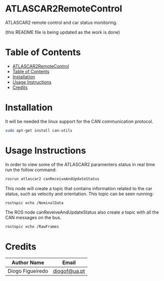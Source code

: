 # ATLASCAR2RemoteControl
ATLASCAR2 remote control and car status monitoring. 

(this README file is being updated as the work is done)

# Table of Contents

- [ATLASCAR2RemoteControl](#ATLASCAR2RemoteControl)
- [Table of Contents](#table-of-contents)
- [Installation](#installation)
- [Usage Instructions](#usage-instructions)
- [Credits](#credits)

# Installation
It will be needed the linux support for the CAN communication protocol.

```bash
sudo apt-get install can-utils
```

# Usage Instructions
In order to view some of the ATLASCAR2 paramenters status in real time run the follow command:

```bash
rosrun atlascar2 canReceiveAndUpdateStatus
```
This node will create a topic that contains information related to the car status, such as velocity and orientation. This topic can be seen running:

```bash
rostopic echo /NominalData
```

The ROS node canReveiveAndUpdateStatus also create a topic with all the CAN messages on the bus.

```bash
rostopic echo /RawFrames
```



# Credits

Author Name  | Email
------------- | -------------
Diogo Figueiredo | diogof@ua.pt
